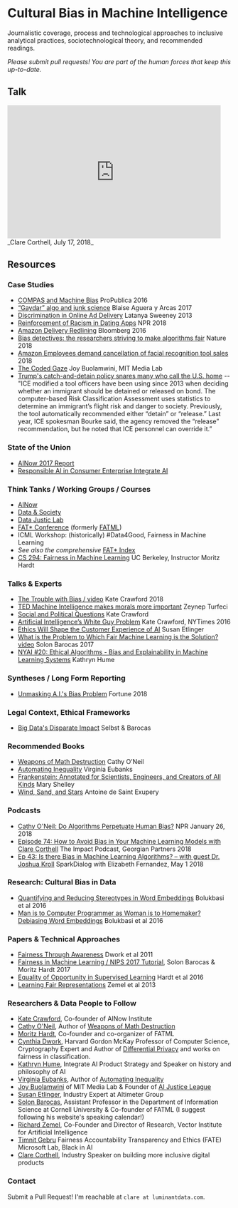 # Cultural Bias in Machine Intelligence
Journalistic coverage, process and technological approaches to inclusive analytical practices, sociotechnological theory, and recommended readings.

_Please submit pull requests! You are part of the human forces that keep this up-to-date._

## Talk

<iframe src="https://docs.google.com/presentation/d/e/2PACX-1vQqfx17JaE4TvpgfCqeSen456NBMu8LIvSOJeXNoc-3DrMqq4EDI_h5p3mBPn7J9ECqT5QCZxfhNenN/embed?start=false&loop=false&delayms=3000" frameborder="0" width="480" height="299" allowfullscreen="true" mozallowfullscreen="true" webkitallowfullscreen="true"></iframe>
_Clare Corthell, July 17, 2018_

## Resources

### Case Studies
* [COMPAS and Machine Bias](https://www.propublica.org/article/machine-bias-risk-assessments-in-criminal-sentencing) ProPublica 2016
* [“Gaydar” algo and junk science](https://medium.com/@blaisea/do-algorithms-reveal-sexual-orientation-or-just-expose-our-stereotypes-d998fafdf477) Blaise Aguera y Arcas 2017
* [Discrimination in Online Ad Delivery](https://arxiv.org/abs/1301.6822) Latanya Sweeney 2013
* [Reinforcement of Racism in Dating Apps](https://www.npr.org/2018/01/09/575352051/least-desirable-how-racial-discrimination-plays-out-in-online-dating) NPR 2018
* [Amazon Delivery Redlining](https://www.bloomberg.com/graphics/2016-amazon-same-day/) Bloomberg 2016
* [Bias detectives: the researchers striving to make algorithms fair](https://www.nature.com/articles/d41586-018-05469-3) Nature 2018
* [Amazon Employees demand cancellation of facial recognition tool sales](https://gizmodo.com/amazon-workers-demand-jeff-bezos-cancel-face-recognitio-1827037509) 2018
* [The Coded Gaze](https://www.media.mit.edu/people/joyab/overview/) Joy Buolamwini, MIT Media Lab
* [Trump's catch-and-detain policy snares many who call the U.S. home](https://www.reuters.com/investigates/special-report/usa-immigration-court/) -- "ICE modified a tool officers have been using since 2013 when deciding whether an immigrant should be detained or released on bond. The computer-based Risk Classification Assessment uses statistics to determine an immigrant’s flight risk and danger to society. Previously, the tool automatically recommended either “detain” or “release.” Last year, ICE spokesman Bourke said, the agency removed the “release” recommendation, but he noted that ICE personnel can override it.”

### State of the Union
* [AINow 2017 Report](https://ainowinstitute.org/AI_Now_2017_Report.pdf)
* [Responsible AI in Consumer Enterprise Integrate AI](https://www.integrate.ai/responsible-ai-in-consumer-enterprise)

### Think Tanks / Working Groups / Courses
* [AINow](https://ainowinstitute.org/)
* [Data & Society](https://datasociety.net/)
* [Data Justic Lab](https://datajusticelab.org/)
* [FAT* Conference](https://fatconference.org/) (formerly [FATML](http://www.fatml.org/resources/principles-for-accountable-algorithms))
* ICML Workshop: (historically) #Data4Good, Fairness in Machine Learning
* _See also the comprehensive_ [FAT* Index](https://fatconference.org/links.html)
* [CS 294: Fairness in Machine Learning](https://fairmlclass.github.io/) UC Berkeley, Instructor Moritz Hardt

### Talks & Experts
* [The Trouble with Bias / video](https://www.youtube.com/watch?v=fMym_BKWQzk) Kate Crawford 2018
* [TED Machine Intelligence makes morals more important](https://www.ted.com/talks/zeynep_tufekci_machine_intelligence_makes_human_morals_more_important) Zeynep Turfeci
* [Social and Political Questions](https://www.youtube.com/watch?v=a2IT7gWBfaE) Kate Crawford
* [Artificial Intelligence’s White Guy Problem](https://www.nytimes.com/2016/06/26/opinion/sunday/artificial-intelligences-white-guy-problem.html?_r=1) Kate Crawford, NYTimes 2016
* [Ethics Will Shape the Customer Experience of AI](https://www.linkedin.com/pulse/ethics-shape-customer-experience-ai-susan-etlinger) Susan Etlinger
* [What is the Problem to Which Fair Machine Learning is the Solution? video](https://www.youtube.com/watch?v=S_AkPi6-r3Y) Solon Barocas 2017
* [NYAI #20: Ethical Algorithms - Bias and Explainability in Machine Learning Systems](https://www.youtube.com/watch?v=BajPM1X9KfQ) Kathryn Hume

### Syntheses / Long Form Reporting
* [Unmasking A.I.'s Bias Problem](http://www.fortune.com/longform/ai-bias-problem/) Fortune 2018

### Legal Context, Ethical Frameworks
* [Big Data's Disparate Impact](https://papers.ssrn.com/sol3/papers.cfm?abstract_id=2477899) Selbst & Barocas

### Recommended Books
* [Weapons of Math Destruction](https://amzn.to/2LpiUQs) Cathy O’Neil
* [Automating Inequality](https://amzn.to/2JBxks3) Virginia Eubanks
* [Frankenstein: Annotated for Scientists, Engineers, and Creators of All Kinds](https://amzn.to/2zUkt4z) Mary Shelley
* [Wind, Sand, and Stars](https://amzn.to/2uxkera) Antoine de Saint Exupery

### Podcasts
* [Cathy O'Neil: Do Algorithms Perpetuate Human Bias?](https://www.npr.org/2018/01/26/580617998/cathy-oneil-do-algorithms-perpetuate-human-bias) NPR January 26, 2018
* [Episode 74: How to Avoid Bias in Your Machine Learning Models with Clare Corthell](https://soundcloud.com/the-impact-podcast/episode-74-how-to-avoid-bias-in-your-machine-learning-models-with-clare-corthell) The Impact Podcast, Georgian Partners 2018
* [Ep 43: Is there Bias in Machine Learning Algorithms? – with guest Dr. Joshua Kroll](http://sparkdialog.com/bias-in-machine-learning-algorithms/) SparkDialog with Elizabeth Fernandez, May 1 2018

### Research: Cultural Bias in Data
* [Quantifying and Reducing Stereotypes in Word Embeddings](https://arxiv.org/pdf/1606.06121.pdf) Bolukbasi et al 2016
* [Man is to Computer Programmer as Woman is to Homemaker? Debiasing Word Embeddings](https://arxiv.org/pdf/1607.06520.pdf) Bolukbasi et al 2016

### Papers & Technical Approaches
* [Fairness Through Awareness](https://arxiv.org/abs/1104.3913) Dwork et al 2011
* [Fairness in Machine Learning / NIPS 2017 Tutorial](http://mrtz.org/nips17/#/), Solon Barocas & Moritz Hardt 2017
* [Equality of Opportunity in Supervised Learning](https://arxiv.org/abs/1610.02413) Hardt et al 2016
* [Learning Fair Representations](http://proceedings.mlr.press/v28/zemel13.pdf) Zemel et al 2013

### Researchers & Data People to Follow
* [Kate Crawford](https://twitter.com/katecrawford), Co-founder of AINow Institute
* [Cathy O'Neil](https://mathbabe.org/), Author of [Weapons of Math Destruction](https://amzn.to/2LpiUQs)
* [Moritz Hardt](http://mrtz.org/about.html), Co-founder and co-organizer of FATML
* [Cynthia Dwork](https://www.seas.harvard.edu/directory/dwork), Harvard Gordon McKay Professor of Computer Science, Cryptography Expert and Author of [Differential Privacy](https://link.springer.com/chapter/10.1007/11787006_1) and works on fairness in classification.
* [Kathryn Hume](https://twitter.com/HumeKathryn), Integrate AI Product Strategy and Speaker on history and philosophy of AI
* [Virginia Eubanks](https://virginia-eubanks.com/), Author of [Automating Inequality](https://amzn.to/2JBxks3)
* [Joy Buolamwini](https://www.media.mit.edu/people/joyab/overview/) of MIT Media Lab & Founder of [AI Justice League](https://www.ajlunited.org/)
* [Susan Etlinger](https://www.ted.com/speakers/susan_etlinger), Industry Expert at Altimeter Group
* [Solon Barocas](http://solon.barocas.org/), Assistant Professor in the Department of Information Science at Cornell University & Co-founder of FATML (I suggest following his website's speaking calendar!)
* [Richard Zemel](http://www.cs.toronto.edu/~zemel/inquiry/home.php), Co-Founder and Director of Research, Vector Institute for Artificial Intelligence
* [Timnit Gebru](http://ai.stanford.edu/~tgebru/) Fairness Accountability Transparency and Ethics (FATE) Microsoft Lab, Black in AI
* [Clare Corthell](http://clarecorthell.org), Industry Speaker on building more inclusive digital products

### Contact
Submit a Pull Request! I'm reachable at `clare at luminantdata.com`.
